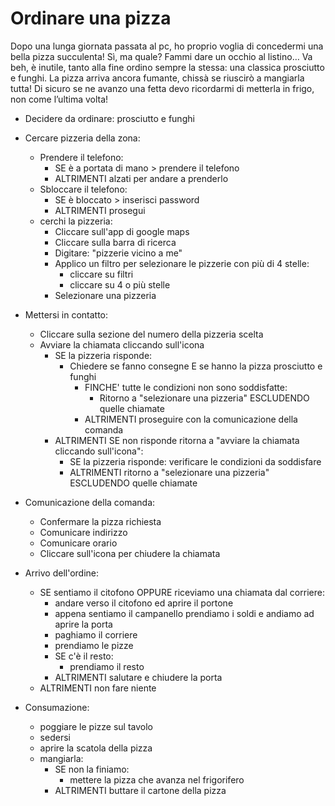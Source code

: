 # Ordinare una pizza
Dopo una lunga giornata passata al pc, ho proprio voglia di concedermi una bella pizza succulenta! Sì, ma quale? Fammi dare un occhio al listino… Va beh, è inutile, tanto alla fine ordino sempre la stessa: una classica prosciutto e funghi. La pizza arriva ancora fumante, chissà se riuscirò a mangiarla tutta!
Di sicuro se ne avanzo una fetta devo ricordarmi di metterla in frigo, non come l’ultima volta! 

- Decidere da ordinare: prosciutto e funghi

- Cercare pizzeria della zona:
  - Prendere il telefono:
    - SE è a portata di mano > prendere il telefono
    - ALTRIMENTI alzati per andare a prenderlo
  - Sbloccare il telefono:
    - SE è bloccato > inserisci password
    - ALTRIMENTI prosegui
  - cerchi la pizzeria:
    - Cliccare sull'app di google maps
    - Cliccare sulla barra di ricerca
    - Digitare: "pizzerie vicino a me"
    - Applico un filtro per selezionare le pizzerie con più di 4 stelle:
      - cliccare su filtri
      - cliccare su 4 o più stelle
    - Selezionare una pizzeria

- Mettersi in contatto:
  - Cliccare sulla sezione del numero della pizzeria scelta
  - Avviare la chiamata cliccando sull'icona
    - SE la pizzeria risponde:
      - Chiedere se fanno consegne E se hanno la pizza prosciutto e funghi
        - FINCHE' tutte le condizioni non sono soddisfatte:
          - Ritorno a "selezionare una pizzeria" ESCLUDENDO quelle chiamate
        - ALTRIMENTI proseguire con la comunicazione della comanda
    - ALTRIMENTI SE non risponde ritorna a "avviare la chiamata cliccando sull'icona":
        - SE la pizzeria risponde: verificare le condizioni da soddisfare
        - ALTRIMENTI ritorno a "selezionare una pizzeria" ESCLUDENDO quelle chiamate

- Comunicazione della comanda:
  - Confermare la pizza richiesta
  - Comunicare indirizzo
  - Comunicare orario
  - Cliccare sull'icona per chiudere la chiamata

- Arrivo dell'ordine:
  - SE sentiamo il citofono OPPURE riceviamo una chiamata dal corriere:
    - andare verso il citofono ed aprire il portone
    - appena sentiamo il campanello prendiamo i soldi e andiamo ad aprire la porta
    - paghiamo il corriere
    - prendiamo le pizze
    - SE c'è il resto:
      - prendiamo il resto
    - ALTRIMENTI  salutare e chiudere la porta
  - ALTRIMENTI non fare niente


- Consumazione:
  - poggiare le pizze sul tavolo
  - sedersi
  - aprire la scatola della pizza
  - mangiarla:
    - SE non la finiamo:
      - mettere la pizza che avanza nel frigorifero
    - ALTRIMENTI buttare il cartone della pizza